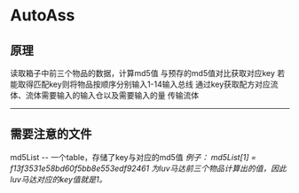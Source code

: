 # AutoAss
原理
----
读取箱子中前三个物品的数据，计算md5值
与预存的md5值对比获取对应key
若能取得匹配key则将物品按顺序分别输入1-14输入总线
通过key获取配方对应流体、流体需要输入的输入仓以及需要输入的量
传输流体
***
需要注意的文件
----
md5List -- 一个table，存储了key与对应的md5值
*例子： md5List[1] = f13f3531e58bd60f5bb8e553edf92461 为luv马达前三个物品计算出的值，因此luv马达对应的key值就是1。*

